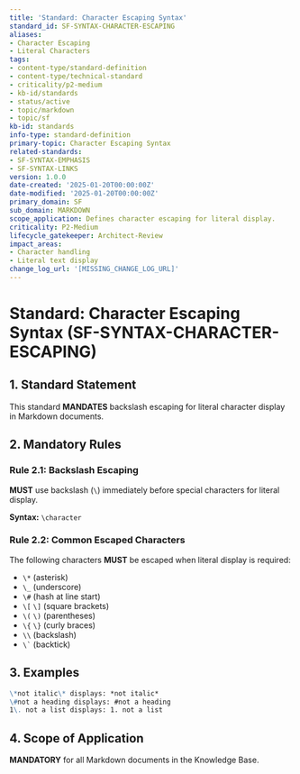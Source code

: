 ```yaml
---
title: 'Standard: Character Escaping Syntax'
standard_id: SF-SYNTAX-CHARACTER-ESCAPING
aliases:
- Character Escaping
- Literal Characters
tags:
- content-type/standard-definition
- content-type/technical-standard
- criticality/p2-medium
- kb-id/standards
- status/active
- topic/markdown
- topic/sf
kb-id: standards
info-type: standard-definition
primary-topic: Character Escaping Syntax
related-standards:
- SF-SYNTAX-EMPHASIS
- SF-SYNTAX-LINKS
version: 1.0.0
date-created: '2025-01-20T00:00:00Z'
date-modified: '2025-01-20T00:00:00Z'
primary_domain: SF
sub_domain: MARKDOWN
scope_application: Defines character escaping for literal display.
criticality: P2-Medium
lifecycle_gatekeeper: Architect-Review
impact_areas:
- Character handling
- Literal text display
change_log_url: '[MISSING_CHANGE_LOG_URL]'
---
```

# Standard: Character Escaping Syntax (SF-SYNTAX-CHARACTER-ESCAPING)

## 1. Standard Statement

This standard **MANDATES** backslash escaping for literal character display in Markdown documents.

## 2. Mandatory Rules

### Rule 2.1: Backslash Escaping
**MUST** use backslash (`\`) immediately before special characters for literal display.

**Syntax:** `\character`

### Rule 2.2: Common Escaped Characters
The following characters **MUST** be escaped when literal display is required:

- `\*` (asterisk)
- `\_` (underscore)  
- `\#` (hash at line start)
- `\[` `\]` (square brackets)
- `\(` `\)` (parentheses)
- `\{` `\}` (curly braces)
- `\\` (backslash)
- `` \` `` (backtick)

## 3. Examples

```markdown
\*not italic\* displays: *not italic*
\#not a heading displays: #not a heading
1\. not a list displays: 1. not a list
```

## 4. Scope of Application

**MANDATORY** for all Markdown documents in the Knowledge Base. 